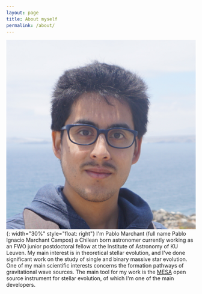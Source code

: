 ```yaml
---
layout: page
title: About myself
permalink: /about/
---
```


![Myself](/assets/photo.JPG){: width="30%" style="float: right"}
I'm Pablo Marchant (full name Pablo Ignacio Marchant Campos) a Chilean born
astronomer currently working as an FWO junior postdoctoral fellow at the Institute
of Astronomy of KU Leuven. My main interest is in theoretical stellar evolution, and I've
done significant work on the study of single and binary massive star evolution. One of my main scientific
interests concerns the formation pathways of gravitational wave sources. The main tool for
my work is the [MESA][MESA] open source instrument for stellar evolution, of which I'm one of the main developers.

[MESA]: https://mesa.mesastar.org
